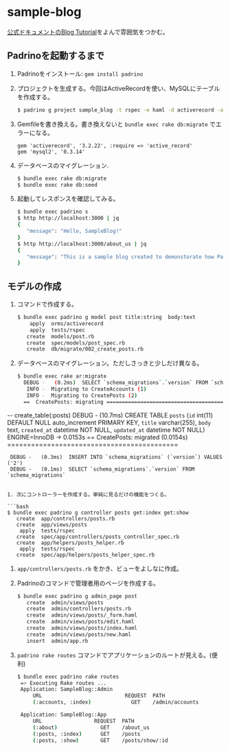 # sample-blog
[公式ドキュメントのBlog Tutorial](http://padrinorb.com/guides/getting-started/blog-tutorial/)をよんで雰囲気をつかむ。

## Padrinoを起動するまで
1. Padrinoをインストール: `gem install padrino`
1. プロジェクトを生成する。今回はActiveRecordを使い、MySQLにテーブルを作成する。

    ```bash
    $ padrino g project sample_blog -t rspec -e haml -d activerecord -a mysql
    ```
1. Gemfileを書き換える。書き換えないと `bundle exec rake db:migrate` でエラーになる。

   ```
   gem 'activerecord', '3.2.22', :require => 'active_record'
   gem 'mysql2', '0.3.14'
   ```
   
1. データベースのマイグレーション.

   ```bash
   $ bundle exec rake db:migrate
   $ bundle exec rake db:seed
   ```

1. 起動してレスポンスを確認してみる。

   ```bash
   $ bundle exec padrino s
   $ http http://localhost:3000 | jq
   {
      "message": "Hello, SampleBlog!"
   }
   $ http http://localhost:3000/about_us | jq
   {
      "message": "This is a sample blog created to demonstorate how Padrino works"
   }
   ```

## モデルの作成
1. コマンドで作成する。

   ```bash
   $ bundle exec padrino g model post title:string  body:text
       apply  orms/activerecord
       apply  tests/rspec
      create  models/post.rb
      create  spec/models/post_spec.rb
      create  db/migrate/002_create_posts.rb
   ```

1. データベースのマイグレーション。ただしさっきと少しだけ異なる。

   ```bash
   $ bundle exec rake ar:migrate
     DEBUG -   (0.2ms)  SELECT `schema_migrations`.`version` FROM `schema_migrations`
      INFO -  Migrating to CreateAccounts (1)
      INFO -  Migrating to CreatePosts (2)
     ==  CreatePosts: migrating ====================================================
 -- create_table(:posts)
    DEBUG -   (10.7ms)  CREATE TABLE `posts` (`id` int(11) DEFAULT NULL auto_increment PRIMARY KEY, `title` varchar(255), `body` text, `created_at` datetime NOT NULL, `updated_at` datetime NOT NULL) ENGINE=InnoDB
   -> 0.0153s
     ==  CreatePosts: migrated (0.0154s) ===========================================

     DEBUG -   (0.3ms)  INSERT INTO `schema_migrations` (`version`) VALUES ('2')
     DEBUG -   (0.1ms)  SELECT `schema_migrations`.`version` FROM `schema_migrations`
   ```

1. 次にコントローラーを作成する。単純に見るだけの機能をつくる。

   ```bash
   $ bundle exec padrino g controller posts get:index get:show
      create  app/controllers/posts.rb
      create  app/views/posts
       apply  tests/rspec
      create  spec/app/controllers/posts_controller_spec.rb
      create  app/helpers/posts_helper.rb
       apply  tests/rspec
      create  spec/app/helpers/posts_helper_spec.rb
   ```

1. `app/controllers/posts.rb` をかき、ビューをよしなに作成。

1. Padrinoのコマンドで管理者用のページを作成する。

   ```bash
   $ bundle exec padrino g admin_page post
      create  admin/views/posts
      create  admin/controllers/posts.rb
      create  admin/views/posts/_form.haml
      create  admin/views/posts/edit.haml
      create  admin/views/posts/index.haml
      create  admin/views/posts/new.haml
      insert  admin/app.rb
   ```

1. `padrino rake routes` コマンドでアプリケーションのルートが見える。(便利)

   ```bash
   $ bundle exec padrino rake routes
    => Executing Rake routes ...
    Application: SampleBlog::Admin
        URL                           REQUEST  PATH
        (:accounts, :index)             GET    /admin/accounts

    Application: SampleBlog::App
        URL                 REQUEST  PATH
        (:about)              GET    /about_us
        (:posts, :index)      GET    /posts
        (:posts, :show)       GET    /posts/show/:id
   ```

